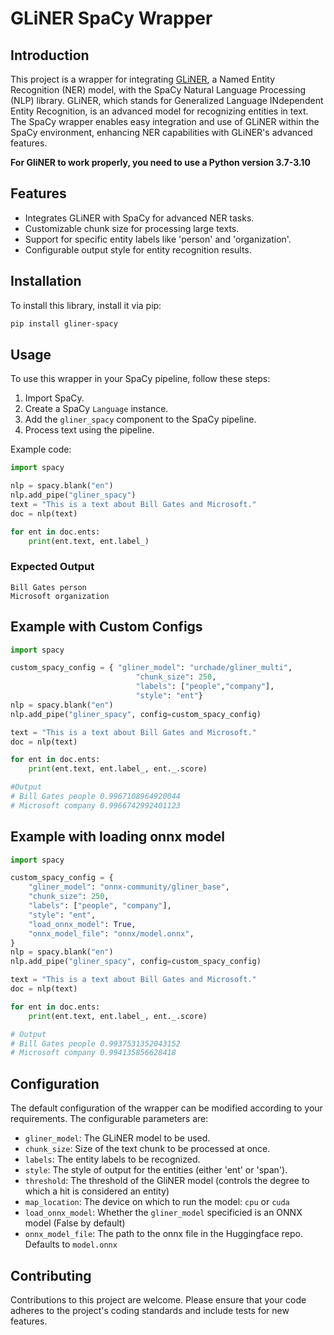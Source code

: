 # GLiNER SpaCy Wrapper

## Introduction
This project is a wrapper for integrating [GLiNER](https://github.com/urchade/GLiNER), a Named Entity Recognition (NER) model, with the SpaCy Natural Language Processing (NLP) library. GLiNER, which stands for Generalized Language INdependent Entity Recognition, is an advanced model for recognizing entities in text. The SpaCy wrapper enables easy integration and use of GLiNER within the SpaCy environment, enhancing NER capabilities with GLiNER's advanced features.

**For GliNER to work properly, you need to use a Python version 3.7-3.10**

## Features
- Integrates GLiNER with SpaCy for advanced NER tasks.
- Customizable chunk size for processing large texts.
- Support for specific entity labels like 'person' and 'organization'.
- Configurable output style for entity recognition results.

## Installation
To install this library, install it via pip:

```bash
pip install gliner-spacy
```

## Usage
To use this wrapper in your SpaCy pipeline, follow these steps:

1. Import SpaCy.
2. Create a SpaCy `Language` instance.
3. Add the `gliner_spacy` component to the SpaCy pipeline.
4. Process text using the pipeline.

Example code:

```python
import spacy

nlp = spacy.blank("en")
nlp.add_pipe("gliner_spacy")
text = "This is a text about Bill Gates and Microsoft."
doc = nlp(text)

for ent in doc.ents:
    print(ent.text, ent.label_)
```

### Expected Output

```
Bill Gates person
Microsoft organization
```

## Example with Custom Configs

```python
import spacy

custom_spacy_config = { "gliner_model": "urchade/gliner_multi",
                            "chunk_size": 250,
                            "labels": ["people","company"],
                            "style": "ent"}
nlp = spacy.blank("en")
nlp.add_pipe("gliner_spacy", config=custom_spacy_config)

text = "This is a text about Bill Gates and Microsoft."
doc = nlp(text)

for ent in doc.ents:
    print(ent.text, ent.label_, ent._.score)

#Output
# Bill Gates people 0.9967108964920044
# Microsoft company 0.9966742992401123    
```

## Example with loading onnx model
```python
import spacy

custom_spacy_config = {
    "gliner_model": "onnx-community/gliner_base",
    "chunk_size": 250,
    "labels": ["people", "company"],
    "style": "ent",
    "load_onnx_model": True,
    "onnx_model_file": "onnx/model.onnx",
}
nlp = spacy.blank("en")
nlp.add_pipe("gliner_spacy", config=custom_spacy_config)

text = "This is a text about Bill Gates and Microsoft."
doc = nlp(text)

for ent in doc.ents:
    print(ent.text, ent.label_, ent._.score)

# Output
# Bill Gates people 0.9937531352043152
# Microsoft company 0.994135856628418
```

## Configuration
The default configuration of the wrapper can be modified according to your requirements. The configurable parameters are:
- `gliner_model`: The GLiNER model to be used.
- `chunk_size`: Size of the text chunk to be processed at once.
- `labels`: The entity labels to be recognized.
- `style`: The style of output for the entities (either 'ent' or 'span').
- `threshold`: The threshold of the GliNER model (controls the degree to which a hit is considered an entity)
- `map_location`: The device on which to run the model: `cpu` or `cuda`
- `load_onnx_model`: Whether the `gliner_model` specificied is an ONNX model (False by default)
- `onnx_model_file`: The path to the onnx file in the Huggingface repo. Defaults to `model.onnx`

## Contributing
Contributions to this project are welcome. Please ensure that your code adheres to the project's coding standards and include tests for new features.
